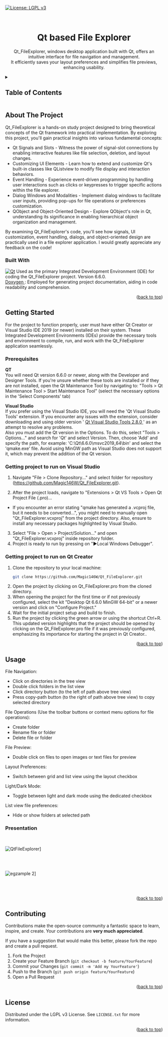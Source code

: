 <a name="readme-top"></a>
[![License: LGPL v3](https://img.shields.io/badge/License-LGPL_v3-blue.svg)](https://github.com/Magic146W/Qt_FileExplorer/blob/master/LICENSE)

<br />
<div align="center">
  <h1 align="center">Qt based File Explorer</h1>

  <p align="center">
    Qt_FileExplorer, windows desktop application built with Qt, offers an intuitive interface for file navigation and management.
    <br />
    It efficiently saves your layout preferences and simplifies file previews, enhancing usability.
  </p>
</div>

<details>
  <summary><h2>Table of Contents</h2></summary>
  <ol>
    <li>
      <a href="#about-the-project">About The Project</a>
      <ul>
        <li><a href="#built-with">Built With</a></li>
      </ul>
    </li>
    <li>
      <a href="#getting-started">Getting Started</a>
      <ul>
        <li><a href="#prerequisites">Prerequisites</a></li>
        <li><a href="#getting-project-to-run-on-visual-studio">Getting project to run on Visual Studio</a></li>
        <li><a href="#getting-project-to-run-on-qt-creator">Getting project to run on Qt Creator</a></li>
      </ul>
    </li>
    <li>
     <a href="#usage">Usage</a>
      <ul>
        <li><a href="#presentation">Presentation</a></li>
      </ul>
    </li>
    <li><a href="#contributing">Contributing</a></li>
    <li><a href="#license">License</a></li>
  </ol>
</details>

## About The Project

 Qt_FileExplorer is a hands-on study project designed to bring theoretical concepts of the Qt framework into practical implementation. By exploring this project, you'll gain practical insights into various fundamental concepts:

 * Qt Signals and Slots - Witness the power of signal-slot connections by enabling interactive features like file selection, deletion, and layout changes.
 * Customizing UI Elements - Learn how to extend and customize Qt's built-in classes like QListview to modify file display and interaction behaviors.
 * Event Handling - Experience event-driven programming by handling user interactions such as clicks or keypresses to trigger specific actions within the file explorer.
 * Dialog Windows and Modalities - Implement dialog windows to facilitate user inputs, providing pop-ups for file operations or preferences customization.
 * QObject and Object-Oriented Design - Explore QObject's role in Qt, understanding its significance in enabling hierarchical object organization and management.

 By examining Qt_FileExplorer's code, you'll see how signals, UI customization, event handling, dialogs, and object-oriented design are practically used in a file explorer application. I would greatly appreciate any feedback on the code!

### Built With

[![Qt](https://img.shields.io/badge/Qt-%23217346.svg?style=for-the-badge&logo=Qt&logoColor=white)](https://www.qt.io/download-open-source) Used as the primary Integrated Development Environment (IDE) for coding the Qt_FileExplorer project. Version 6.6.0.
<br>
<a href="https://www.doxygen.nl/">
  Doxygen
</a>: Employed for generating project documentation, aiding in code readability and comprehension.

<p align="right">(<a href="#readme-top">back to top</a>)</p>

## Getting Started

For the project to function properly, user must have either Qt Creator or Visual Studio IDE 2019 (or newer) installed on their system. These Integrated Development Environments (IDEs) provide the necessary tools and environment to compile, run, and work with the Qt_FileExplorer application seamlessly.

### Prerequisites

**QT**<br>
You will need Qt version 6.6.0 or newer, along with the Developer and Designer Tools. If you're unsure whether these tools are installed or if they are not installed, open the Qt Maintenance Tool by navigating to:
"Tools > Qt Maintenance Tool > Start Maintenance Tool" (select the necessary options in the 'Select Components' tab)
<br>

**Visual Studio**<br>
If you prefer using the Visual Studio IDE, you will need the 'Qt Visual Studio Tools' extension. If you encounter any issues with the extension, consider downloading and using older version '
<a href="https://download.qt.io/development_releases/vsaddin/2.8.0/">
  Qt Visual Studio Tools 2.8.0
</a>
' as an attempt to resolve any problems. 
<br>Also you must add the Qt version in the Options. To do this, select "Tools > Options..." and search for 'Qt' and select Version. Then, choose 'Add' and specify the path, 
for example: 'C:\Qt\6.6.0\msvc2019_64\bin' and select the 'qmake.exe' file. Avoid using MinGW path as Visual Studio does not support it, which may prevent the addition of the Qt version.
    
### Getting project to run on Visual Studio

 1. Navigate "File > Clone Repository..." and select folder for repository (https://github.com/Magic146W/Qt_FileExplorer.git).

2. After the project loads, navigate to "Extensions > Qt VS Tools > Open Qt Project File (.pro)...
 - If you encounter an error stating "qmake has generated a .vcproj file, but it needs to be converted...", you might need to manually open "Qt_FileExplorer.vcxproj" from the project directory. Also, ensure to install any necessary packages highlighted by Visual Studio.

3. Select "File > Open > Project/Solution..." and open "Qt_FileExplorer.vcxproj" inside repository folder.
4. Project is ready to run by pressing on "►Local Windows Debugger".

### Getting project to run on Qt Creator

1. Clone the repository to your local machine:
   ```sh
   git clone https://github.com/Magic146W/Qt_FileExplorer.git
   ```
2. Open the project by clicking on Qt_FileExplorer.pro from the cloned directory.
3. When opening the project for the first time or if not previously configured, select the kit "Desktop Qt 6.6.0 MinGW 64-bit" or a newer version and click on "Configure Project."
4. Wait for the initial project setup and build to finish.
5. Run the project by clicking the green arrow or using the shortcut Ctrl+R.
<br>This updated version highlights that the project should be opened by clicking on the Qt_FileExplorer.pro file if it was previously configured, emphasizing its importance for starting the project in Qt Creator..

<p align="right">(<a href="#readme-top">back to top</a>)</p>

## Usage

 File Navigation: 
 * Click on directories in the tree view
 * Double click folders in the list view
 * Click directory button (to the left of path above tree view)
 * Press copy-path button (to the right of path above tree view) to copy selected directory

 File Operations (Use the toolbar buttons or context menu options for file operations):
 * Create folder
 * Rename file or folder
 * Delete file or folder

 File Preview:
 * Double click on files to open images or text files for preview

 Layout Preferences:
 * Switch between grid and list view using the layout checkbox

 Light/Dark Mode:
 * Toggle between light and dark mode using the dedicated checkbox

 List view file preferences:
 * Hide or show folders at selected path

### Presentation

<br>

 ![QtFileExplorer](https://github.com/Magic146W/Qt_FileExplorer/assets/88307484/dc0e7d39-8fc3-4c71-87da-4e584785799d)]
 
<br>
<br>

 ![egzample 2](https://github.com/Magic146W/Qt_FileExplorer/assets/88307484/8dbff956-b800-48e1-ae37-87abb2d2841b)]
 
<br>
<br>
<p align="right">(<a href="#readme-top">back to top</a>)</p>

## Contributing

Contributions make the open-source community a fantastic space to learn, inspire, and create. Your contributions are **very much appreciated**.

If you have a suggestion that would make this better, please fork the repo and create a pull request.

1. Fork the Project
2. Create your Feature Branch (`git checkout -b feature/YourFeature`)
3. Commit your Changes (`git commit -m 'Add my YourFeature'`)
4. Push to the Branch (`git push origin feature/YourFeature`)
5. Open a Pull Request

<p align="right">(<a href="#readme-top">back to top</a>)</p>

## License

Distributed under the LGPL v3 License. See `LICENSE.txt` for more information.

<p align="right">(<a href="#readme-top">back to top</a>)</p>
